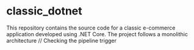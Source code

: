 # classic_dotnet
This repository contains the source code for a classic e-commerce application developed using .NET Core. The project follows a monolithic architecture
// Checking the pipeline trigger